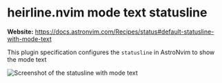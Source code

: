# heirline.nvim mode text statusline

**Website:** <https://docs.astronvim.com/Recipes/status#default-statusline-with-mode-text>

This plugin specification configures the `statusline` in AstroNvim to show the mode text

![Screenshot of the statusline with mode text](https://docs.astronvim.com/assets/images/mode_text_statusline-151d63106be999f3ac1ec3147b4e4f5a.png)

<!-- vim: set ft=markdown: -->